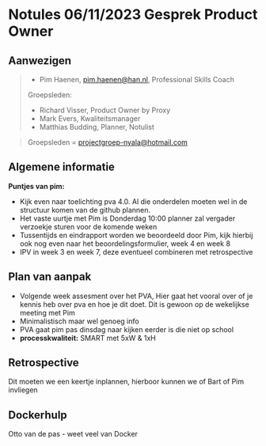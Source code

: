 # Notules 06/11/2023 Gesprek Product Owner

## Aanwezigen

> - Pim Haenen, pim.haenen@han.nl, Professional Skills Coach
>
> Groepsleden:
>
> - Richard Visser, Product Owner by Proxy
> - Mark Evers, Kwaliteitsmanager
> - Matthias Budding, Planner, Notulist

> Groepsleden = projectgroep-nyala@hotmail.com

## Algemene informatie

**Puntjes van pim:**

- Kijk even naar toelichting pva 4.0. Al die onderdelen moeten wel in de structuur komen van de github plannen.
- Het vaste uurtje met Pim is Donderdag 10:00 planner zal vergader verzoekje sturen voor de komende weken
- Tussentijds en eindrapport worden we beoordeeld door Pim, kijk hierbij ook nog even naar het beoordelingsformulier, week 4 en week 8
- IPV in week 3 en week 7, deze eventueel combineren met retrospective

## Plan van aanpak

- Volgende week assesment over het PVA, Hier gaat het vooral over of je kennis heb over pva en hoe je dit doet. Dit is gewoon op de wekelijkse meeting met Pim
- Minimalistisch maar wel genoeg info
- PVA gaat pim pas dinsdag naar kijken eerder is die niet op school
- **processkwaliteit:** SMART met 5xW & 1xH

## Retrospective

Dit moeten we een keertje inplannen, hierboor kunnen we of Bart of Pim invliegen

## Dockerhulp

Otto van de pas - weet veel van Docker
